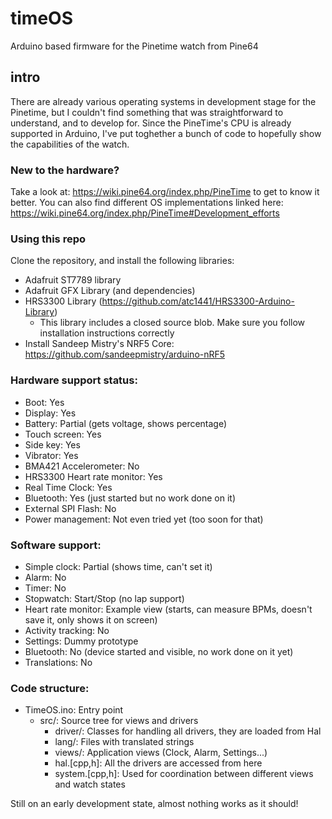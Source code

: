 # timeOS
Arduino based firmware for the Pinetime watch from Pine64

## intro
There are already various operating systems in development stage for the Pinetime, but I couldn't find something that was straightforward to understand, and to develop for. Since the PineTime's CPU is already supported in Arduino, I've put toghether a bunch of code to hopefully show the capabilities of the watch.

### New to the hardware?
Take a look at: https://wiki.pine64.org/index.php/PineTime to get to know it better.
You can also find different OS implementations linked here: https://wiki.pine64.org/index.php/PineTime#Development_efforts

### Using this repo
Clone the repository, and install the following libraries:
* Adafruit ST7789 library
* Adafruit GFX Library (and dependencies)
* HRS3300 Library (https://github.com/atc1441/HRS3300-Arduino-Library)
  * This library includes a closed source blob. Make sure you follow installation instructions correctly
* Install Sandeep Mistry's NRF5 Core: https://github.com/sandeepmistry/arduino-nRF5

### Hardware support status:
* Boot: Yes
* Display: Yes
* Battery: Partial (gets voltage, shows percentage)
* Touch screen: Yes
* Side key: Yes
* Vibrator: Yes
* BMA421 Accelerometer: No
* HRS3300 Heart rate monitor: Yes
* Real Time Clock: Yes
* Bluetooth: Yes (just started but no work done on it)
* External SPI Flash: No
* Power management: Not even tried yet (too soon for that)

### Software support:
* Simple clock: Partial (shows time, can't set it)
* Alarm: No
* Timer: No
* Stopwatch: Start/Stop (no lap support)
* Heart rate monitor: Example view (starts, can measure BPMs, doesn't save it, only shows it on screen)
* Activity tracking: No
* Settings: Dummy prototype
* Bluetooth: No (device started and visible, no work done on it yet)
* Translations: No

### Code structure:
* TimeOS.ino: Entry point
  * src/: Source tree for views and drivers
    * driver/: Classes for handling all drivers, they are loaded from Hal
    * lang/: Files with translated strings
    * views/: Application views (Clock, Alarm, Settings...)
    * hal.[cpp,h]: All the drivers are accessed from here
    * system.[cpp,h]: Used for coordination between different views and watch states

Still on an early development state, almost nothing works as it should!
